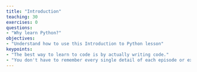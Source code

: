 ```yaml
---
title: "Introduction"
teaching: 30
exercises: 0
questions:
- "Why learn Python?"
objectives:
- "Understand how to use this Introduction to Python lesson"
keypoints:
- "The best way to learn to code is by actually writing code."
- "You don't have to remember every single detail of each episode or exercise."
---
```

